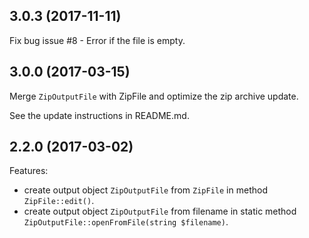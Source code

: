 ## 3.0.3 (2017-11-11)
Fix bug issue #8 - Error if the file is empty.

## 3.0.0 (2017-03-15)
Merge `ZipOutputFile` with ZipFile and optimize the zip archive update.

See the update instructions in README.md.

## 2.2.0 (2017-03-02)
Features:
  - create output object `ZipOutputFile` from `ZipFile` in method `ZipFile::edit()`.
  - create output object `ZipOutputFile` from filename in static method `ZipOutputFile::openFromFile(string $filename)`.